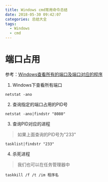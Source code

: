 ```yaml
---
title: Windows cmd常用命令总结
date: 2018-05-30 09:42:07
categories: 总结大全
tags:
  - Windows
  - cmd
---
```


# 端口占用  

参考：[Windows查看所有的端口及端口对应的程序](https://blog.csdn.net/hu_wen/article/details/53783726)  

1. Windows下查看所有端口  

```jshelllanguage
netstat -ano
```

2. 查询指定的端口占用的PID号   

```jshelllanguage
netstat -ano|findstr "8080"
```

3. 查询PID对应的进程  
> 如果上面查询的PID号为"233"  

```jshelllanguage
tasklist|findstr "233"
```

4. 杀死进程  

> 我们也可以在任务管理器中  

```jshelllanguage
taskkill /f /t /im 程序名
```
